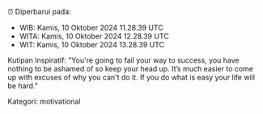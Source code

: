 ⏰ Diperbarui pada:
- WIB: Kamis, 10 Oktober 2024 11.28.39 UTC
- WITA: Kamis, 10 Oktober 2024 12.28.39 UTC
- WIT: Kamis, 10 Oktober 2024 13.28.39 UTC

Kutipan Inspiratif:
"You're going to fail your way to success, you have nothing to be ashamed of so keep your head up. It’s much easier to come up with excuses of why you can't do it. If you do what is easy your life will be hard."


Kategori: motivational

